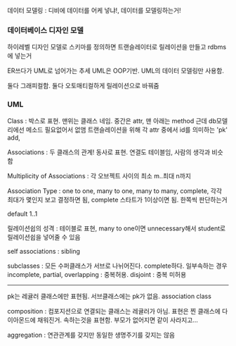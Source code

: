 데이터 모델링 : 디비에 데이터를 어케 넣냐!, 데이터를 모델링하는거!

### 데이터베이스 디자인 모델

하이레벨 디자인 모델로 스키마를 정의하면 트랜슬레이터로 릴레이션을 만들고 rdbms에 넣는거

ER쓰다가 UML로 넘어가는 추세
UML은 OOP기반.
UML의 데이터 모델링만 사용함.

둘다 그래피컬함.
둘다 오토매티컬하게 릴레이션으로 바꿔줌

### UML

Class : 박스로 표현. 맨위는 클래스 네임. 중간은 attr, 맨 아래는 method
근데 db모델리에선 메소드 필요없어서 없앰
트랜슬레이션을 위해 각 attr 중에서 id를 의미하는 'pk' add,

Associations : 두 클래스의 관계! 동사로 표현. 연결도 테이블임, 사람의 생각과 비슷함

Multiplicity of Associations : 각 오브젝트 사이의 최소 m..최대 n까지

Association Type : one to one, many to one, many to many, complete, 각각 최대가 몇인지 보고 결정하면 됨, complete 스타트가 1이상이면 됨. 한쪽씩 판단하는거

default 1..1

릴레이션쉽의 성격 : 테이블로 표현, many to one이면 unnecessary해서 student로 릴레이션쉽을 넣어줄 수 있음

self associations : sibling

subclasses : 모든 수퍼클래스가 서브로 나뉘어진다. complete하다. 일부속하는 경우 incomplete, partial, overlapping : 중복허용. disjoint : 중복 미허용

---

pk는 레귤러 클래스에만 표현됨. 서브클래스에는 pk가 없음. association class

composition : 컴포지션으로 연결되는 클래스는 레귤러가 아님. 표현은 찐 클래스에 다이아몬드에 채워진거. 속하는것을 표현함. 부모가 없어지면 같이 사라지고...

aggregation : 연관관계를 갖지만 동일한 생명주기를 갖지는 않음
